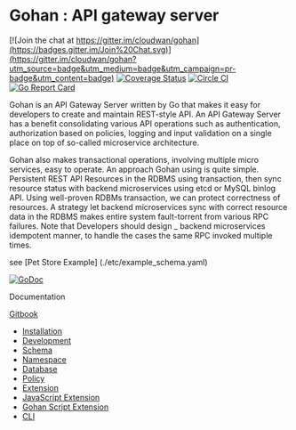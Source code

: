# Gohan : API gateway server

[![Join the chat at https://gitter.im/cloudwan/gohan](https://badges.gitter.im/Join%20Chat.svg)](https://gitter.im/cloudwan/gohan?utm_source=badge&utm_medium=badge&utm_campaign=pr-badge&utm_content=badge)
[![Coverage Status](https://coveralls.io/repos/github/cloudwan/gohan/badge.svg?branch=master)](https://coveralls.io/github/cloudwan/gohan?branch=master)
[![Circle CI](https://circleci.com/gh/cloudwan/gohan.svg?&style=shield)](https://circleci.com/gh/cloudwan/gohan)
[![Go Report Card](https://goreportcard.com/badge/github.com/cloudwan/gohan)](https://goreportcard.com/report/github.com/cloudwan/gohan)

Gohan is an API Gateway Server written by Go that makes it easy for developers to create and maintain REST-style API.
An API Gateway Server has a benefit consolidating various API operations such as authentication, authorization based on policies, logging and input validation on a single place on top of so-called microservice architecture.

Gohan also makes transactional operations, involving multiple micro services, easy to operate. An approach Gohan using is quite simple. Persistent REST API Resources in the RDBMS using transaction, then sync resource status with backend microservices using etcd or MySQL binlog API.  Using well-proven RDBMs transaction, we can protect correctness of resources. A strategy let backend microservices sync with correct resource data in the RDBMS makes entire system fault-torrent from various RPC failures. Note that Developers should design _ backend microservices idempotent manner, to handle the cases the same RPC invoked multiple times.

see [Pet Store Example] (./etc/example_schema.yaml)

[![GoDoc](https://godoc.org/github.com/cloudwan/gohan?status.svg)](https://godoc.org/github.com/cloudwan/gohan)

Documentation

[Gitbook](https://cloudwandoc.gitbooks.io/gohan/content/)

- [Installation](docs/installation.md)
- [Development](docs/development.md)
- [Schema](docs/schema.md)
- [Namespace](docs/namespace.md)
- [Database](docs/database.md)
- [Policy](docs/policy.md)
- [Extension](docs/extension.md)
- [JavaScript Extension](docs/js_extension.md)
- [Gohan Script Extension](docs/gohan_extension.md)
- [CLI](docs/cli.md)
